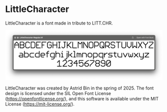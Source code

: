 # LittleCharacter

LittleCharacter is a font made in tribute to LITT.CHR.

[![Preview of the LittleCharacter font](preview.png)](preview.png)

LittleCharacter was created by Astrid Bin in the spring of 2025. The font design is licensed under the SIL Open Font License (https://openfontlicense.org/), and this software is available under the MIT License (https://mit-license.org/).
